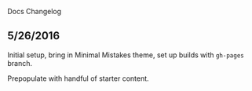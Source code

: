 Docs Changelog
## 5/26/2016

Initial setup, bring in Minimal Mistakes theme,
set up builds with ``gh-pages`` branch.

Prepopulate with handful of starter content.


